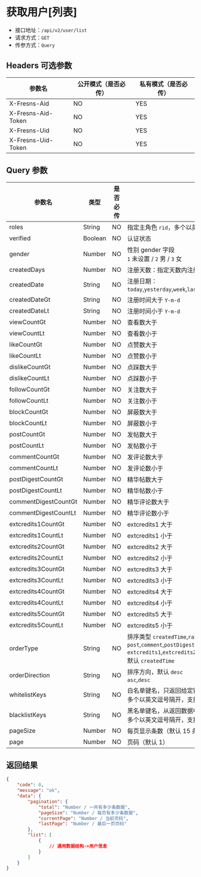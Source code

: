 # 获取用户[列表]

- 接口地址：`/api/v2/user/list`
- 请求方式：`GET`
- 传参方式：`Query`

## Headers 可选参数

| 参数名 | 公开模式（是否必传） | 私有模式（是否必传） |
| --- | --- | --- |
| X-Fresns-Aid | NO | YES |
| X-Fresns-Aid-Token | NO | YES |
| X-Fresns-Uid | NO | YES |
| X-Fresns-Uid-Token | NO | YES |

## Query 参数

| 参数名 | 类型 | 是否必传 | 说明 |
| --- | --- | --- | --- |
| roles | String | NO | 指定主角色 `rid`，多个以英文逗号隔开 |
| verified | Boolean | NO | 认证状态 |
| gender | Number | NO | 性别 gender 字段<br>`1` 未设置 / `2` 男 / `3` 女 |
| createdDays | Number | NO | 注册天数：指定天数内注册的用户 |
| createdDate | String | NO | 注册日期：`today`,`yesterday`,`week`,`lastWeek`,`month`,`lastMonth`,`year`,`lastYear` |
| createdDateGt | String | NO | 注册时间大于 `Y-m-d` |
| createdDateLt | String | NO | 注册时间小于 `Y-m-d` |
| viewCountGt | Number | NO | 查看数大于 |
| viewCountLt | Number | NO | 查看数小于 |
| likeCountGt | Number | NO | 点赞数大于 |
| likeCountLt | Number | NO | 点赞数小于 |
| dislikeCountGt | Number | NO | 点踩数大于 |
| dislikeCountLt | Number | NO | 点踩数小于 |
| followCountGt | Number | NO | 关注数大于 |
| followCountLt | Number | NO | 关注数小于 |
| blockCountGt | Number | NO | 屏蔽数大于 |
| blockCountLt | Number | NO | 屏蔽数小于 |
| postCountGt | Number | NO | 发帖数大于 |
| postCountLt | Number | NO | 发帖数小于 |
| commentCountGt | Number | NO | 发评论数大于 |
| commentCountLt | Number | NO | 发评论数小于 |
| postDigestCountGt | Number | NO | 精华帖数大于 |
| postDigestCountLt | Number | NO | 精华帖数小于 |
| commentDigestCountGt | Number | NO | 精华评论数大于 |
| commentDigestCountLt | Number | NO | 精华评论数小于 |
| extcredits1CountGt | Number | NO | extcredits1 大于 |
| extcredits1CountLt | Number | NO | extcredits1 小于 |
| extcredits2CountGt | Number | NO | extcredits2 大于 |
| extcredits2CountLt | Number | NO | extcredits2 小于 |
| extcredits3CountGt | Number | NO | extcredits3 大于 |
| extcredits3CountLt | Number | NO | extcredits3 小于 |
| extcredits4CountGt | Number | NO | extcredits4 大于 |
| extcredits4CountLt | Number | NO | extcredits4 小于 |
| extcredits5CountGt | Number | NO | extcredits5 大于 |
| extcredits5CountLt | Number | NO | extcredits5 小于 |
| orderType | String | NO | 排序类型 `createdTime`,`random`,`view`,`like`,`dislike`,`follow`,`block`<br>`post`,`comment`,`postDigest`,`commentDigest`<br>`extcredits1`,`extcredits2`,`extcredits3`,`extcredits4`,`extcredits5`<br>默认 `createdTime` |
| orderDirection | String | NO | 排序方向，默认 `desc`<br>`asc`,`desc` |
| whitelistKeys | String | NO | 白名单键名，只返回给定键名的键值对<br>多个以英文逗号隔开，支持「点表示法」表示多维数组 |
| blacklistKeys | String | NO | 黑名单键名，从返回数据中删除指定的键值对<br>多个以英文逗号隔开，支持「点表示法」表示多维数组 |
| pageSize | Number | NO | 每页显示条数（默认 15 条） |
| page | Number | NO | 页码（默认 1） |

## 返回结果

```json
{
    "code": 0,
    "message": "ok",
    "data": {
        "pagination": {
            "total": "Number / 一共有多少条数据",
            "pageSize": "Number / 每页有多少条数据",
            "currentPage": "Number / 当前页码",
            "lastPage": "Number / 最后一页页码"
        },
        "list": [
            {
                // 通用数据结构->用户信息
            }
        ]
    }
}
```
